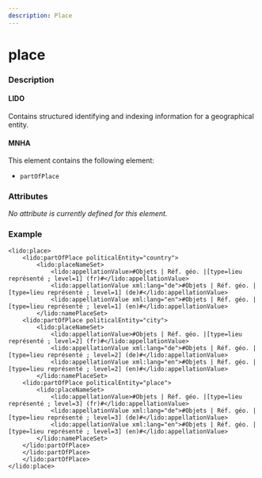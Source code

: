 ```yaml
---
description: Place
---
```


# place

### Description

#### LIDO

Contains structured identifying and indexing information for a geographical entity.

#### MNHA

This element contains the following element:

* `partOfPlace`

### Attributes

_No attribute is currently defined for this element._

### Example

```markup
<lido:place>
    <lido:partOfPlace politicalEntity="country">
        <lido:placeNameSet>
            <lido:appellationValue>#Objets | Réf. géo. |[type=lieu représenté ; level=1] (fr)#</lido:appellationValue>
            <lido:appellationValue xml:lang="de">#Objets | Réf. géo. |[type=lieu représenté ; level=1] (de)#</lido:appellationValue>
            <lido:appellationValue xml:lang="en">#Objets | Réf. géo. |[type=lieu représenté ; level=1] (en)#</lido:appellationValue>
        </lido:namePlaceSet>
    <lido:partOfPlace politicalEntity="city">
        <lido:placeNameSet>
            <lido:appellationValue>#Objets | Réf. géo. |[type=lieu représenté ; level=2] (fr)#</lido:appellationValue>
            <lido:appellationValue xml:lang="de">#Objets | Réf. géo. |[type=lieu représenté ; level=2] (de)#</lido:appellationValue>
            <lido:appellationValue xml:lang="en">#Objets | Réf. géo. |[type=lieu représenté ; level=2] (en)#</lido:appellationValue>
        </lido:namePlaceSet>
    <lido:partOfPlace politicalEntity="place">
        <lido:placeNameSet>
            <lido:appellationValue>#Objets | Réf. géo. |[type=lieu représenté ; level=3] (fr)#</lido:appellationValue>
            <lido:appellationValue xml:lang="de">#Objets | Réf. géo. |[type=lieu représenté ; level=3] (de)#</lido:appellationValue>
            <lido:appellationValue xml:lang="en">#Objets | Réf. géo. |[type=lieu représenté ; level=3] (en)#</lido:appellationValue>
        </lido:namePlaceSet>
    </lido:partOfPlace>
    </lido:partOfPlace>
    </lido:partOfPlace>
</lido:place>
```

